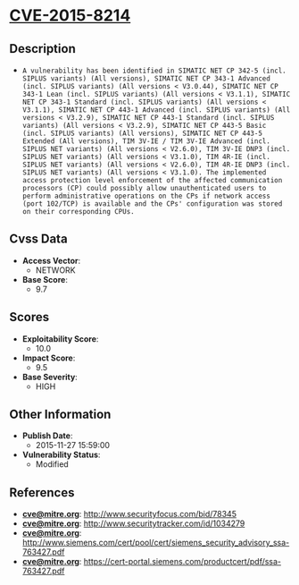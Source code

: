 
# [CVE-2015-8214](http://www.securityfocus.com/bid/78345)

## Description

- `A vulnerability has been identified in SIMATIC NET CP 342-5 (incl. SIPLUS variants) (All versions), SIMATIC NET CP 343-1 Advanced (incl. SIPLUS variants) (All versions < V3.0.44), SIMATIC NET CP 343-1 Lean (incl. SIPLUS variants) (All versions < V3.1.1), SIMATIC NET CP 343-1 Standard (incl. SIPLUS variants) (All versions < V3.1.1), SIMATIC NET CP 443-1 Advanced (incl. SIPLUS variants) (All versions < V3.2.9), SIMATIC NET CP 443-1 Standard (incl. SIPLUS variants) (All versions < V3.2.9), SIMATIC NET CP 443-5 Basic (incl. SIPLUS variants) (All versions), SIMATIC NET CP 443-5 Extended (All versions), TIM 3V-IE / TIM 3V-IE Advanced (incl. SIPLUS NET variants) (All versions < V2.6.0), TIM 3V-IE DNP3 (incl. SIPLUS NET variants) (All versions < V3.1.0), TIM 4R-IE (incl. SIPLUS NET variants) (All versions < V2.6.0), TIM 4R-IE DNP3 (incl. SIPLUS NET variants) (All versions < V3.1.0). The implemented access protection level enforcement of the affected communication processors (CP) could possibly allow unauthenticated users to perform administrative operations on the CPs if network access (port 102/TCP) is available and the CPs' configuration was stored on their corresponding CPUs.`

## Cvss Data

- **Access Vector**:
  - NETWORK
- **Base Score**:
  - 9.7

## Scores

- **Exploitability Score**:
  - 10.0
- **Impact Score**:
  - 9.5
- **Base Severity**:
  - HIGH

## Other Information

- **Publish Date**:
  - 2015-11-27 15:59:00
- **Vulnerability Status**:
  - Modified

## References

- **cve@mitre.org**: http://www.securityfocus.com/bid/78345
- **cve@mitre.org**: http://www.securitytracker.com/id/1034279
- **cve@mitre.org**: http://www.siemens.com/cert/pool/cert/siemens_security_advisory_ssa-763427.pdf
- **cve@mitre.org**: https://cert-portal.siemens.com/productcert/pdf/ssa-763427.pdf
